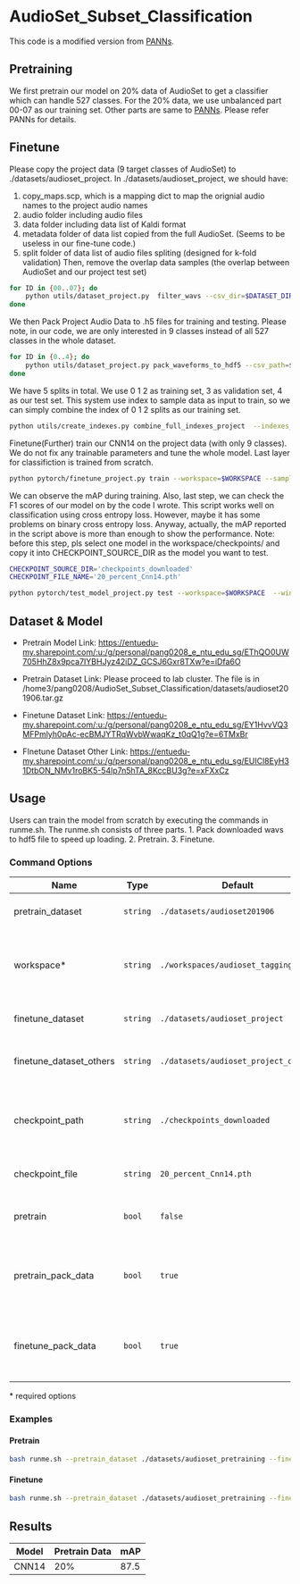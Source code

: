 # AudioSet_Subset_Classification

This code is a modified version from [PANNs](https://github.com/qiuqiangkong/audioset_tagging_cnn).

## Pretraining
We first pretrain our model on 20% data of AudioSet to get a classifier which can handle 527 classes.
For the 20% data, we use unbalanced part 00-07 as our training set. Other parts are same to [PANNs](https://github.com/qiuqiangkong/audioset_tagging_cnn). Please refer PANNs for details.


## Finetune

Please copy the project data (9 target classes of AudioSet) to ./datasets/audioset_project.
In ./datasets/audioset_project, we should have:
1) copy_maps.scp, which is a mapping dict to map the orignial audio names to the project audio names
2) audio  folder including audio files
3) data   folder including data list of Kaldi format
4) metadata  folder of data list copied from the full AudioSet. (Seems to be useless in our fine-tune code.)
5) split  folder of data list of audio files spliting (designed for k-fold validation)
Then, remove the overlap data samples (the overlap between AudioSet and our project test set)
```sh
for ID in {00..07}; do
    python utils/dataset_project.py  filter_wavs --csv_dir=$DATASET_DIR_PROJECT"/metadata/unbalanced_partial_csvs" --split_dir=$DATASET_DIR_PROJECT"/split" --map_path=$DATASET_DIR_PROJECT"/copy_maps.scp"
done
```

We then Pack Project Audio Data to .h5 files for training and testing. Please note, in our code, we are only interested in 9 classes instead of all 527 classes in the whole dataset.
```sh
for ID in {0..4}; do
    python utils/dataset_project.py pack_waveforms_to_hdf5 --csv_path=$DATASET_DIR_PROJECT"/metadata/eval_segments.csv" --audios_dir=$DATASET_DIR_PROJECT"/audio" --waveforms_hdf5_path=$WORKSPACE"/hdf5s/waveforms/project_eval_data_$ID.h5"  --split_dir=$DATASET_DIR_PROJECT"/split" --split_to_test_id=$ID
done
```
We have 5 splits in total. We use 0 1 2 as training set, 3 as validation set, 4 as our test set. This system use index to sample data as input to train, so we can simply combine the index of 0 1 2 splits as our training set.
```sh
python utils/create_indexes.py combine_full_indexes_project  --indexes_hdf5s_dir=$WORKSPACE"/hdf5s/indexes" --full_indexes_hdf5_path=$WORKSPACE"/hdf5s/indexes/project_train.h5" --split_id_list_to_train="0,1,2
```

Finetune(Further) train our CNN14 on the project data (with only 9 classes). We do not fix any trainable parameters and tune the whole model. Last layer for classifiction is trained from scratch.
```sh
python pytorch/finetune_project.py train --workspace=$WORKSPACE --sample_rate=32000  --window_size=1024 --hop_size=320 --mel_bins=64 --fmin=50 --fmax=14000 --model_type='Transfer_Cnn14'  --pretrained_checkpoint_path='checkpoints_downloaded/'$CHECKPOINT_FILE_NAME  --cuda  --early_stop=20000  --loss_type='clip_bce' --learning_rate=1e-4
```

We can observe the mAP during training. Also, last step, we can check the F1 scores of our model on by the code I wrote. This script works well on classification using cross entropy loss. However, maybe it has some problems on binary cross entropy loss. Anyway, actually,  the mAP reported in the script above is more than enough to show the performance.
Note: before this step, pls select one model in the workspace/checkpoints/ and copy it into CHECKPOINT_SOURCE_DIR as the model you want to test.
```sh
CHECKPOINT_SOURCE_DIR='checkpoints_downloaded'
CHECKPOINT_FILE_NAME='20_percent_Cnn14.pth'

python pytorch/test_model_project.py test --workspace=$WORKSPACE  --window_size=1024 --hop_size=320 --mel_bins=64 --fmin=50 --fmax=14000 --model_type='Cnn14' --loss_type='clip_bce' --augmentation='mixup' --batch_size=32 --learning_rate=1e-3 --cuda --split_id=4 --checkpoint_source_dir=$CHECKPOINT_SOURCE_DIR --checkpoint_file_name=$CHECKPOINT_FILE_NAME
```

## Dataset & Model

- Pretrain Model Link:
https://entuedu-my.sharepoint.com/:u:/g/personal/pang0208_e_ntu_edu_sg/EThQO0UW705HhZ8x9pca7IYBHJyz42iDZ_GCSJ6Gxr8TXw?e=iDfa6O

- Pretrain Dataset Link: 
Please proceed to lab cluster. The file is in /home3/pang0208/AudioSet_Subset_Classification/datasets/audioset201906.tar.gz

- Finetune Dataset Link: 
https://entuedu-my.sharepoint.com/:u:/g/personal/pang0208_e_ntu_edu_sg/EY1HvvVQ3MFPmlyh0pAc-ecBMJYTRqWvbWwaqKz_t0qQ1g?e=6TMxBr

- FInetune Dataset Other Link: https://entuedu-my.sharepoint.com/:u:/g/personal/pang0208_e_ntu_edu_sg/EUICl8EyH31DtbON_NMv1roBK5-54lp7n5hTA_8KccBU3g?e=xFXxCz

## Usage
Users can train the model from scratch by executing the commands in runme.sh. The runme.sh consists of three parts. 1. Pack downloaded wavs to hdf5 file to speed up loading. 2. Pretrain. 3. Finetune.

### Command Options

| Name                    | Type     | Default                              | Description                                                            |
| ---------------------   | -------- | ------------------------------------ | ----------------------------------------------------------------       |
| pretrain_dataset        | `string` | `./datasets/audioset201906`          | Pretrain dataset path                                                  |
| workspace\*             | `string` | `./workspaces/audioset_tagging`      | Workspaces path for hdf waveforms and indexes as well as results       |
| finetune_dataset        | `string` | `./datasets/audioset_project`        | Finetune dataset path                                                  |
| finetune_dataset_others | `string` | `./datasets/audioset_project_others` | Finetune dataset path for others class                                 |
| checkpoint_path         | `string` | `./checkpoints_downloaded`           | Path for pretrain model and finetune model(for testing)                |
| checkpoint_file         | `string` | `20_percent_Cnn14.pth`               | Pretrain model file name                                               |
| pretrain                | `bool`   | `false`                              | False: Run fintune, True: Run pretrain                                 |
| pretrain_pack_data      | `bool`   | `true`                               | (Pretrain) Whether to create hdf5. Can disable if hdf5 data is created |
| finetune_pack_data      | `bool`   | `true`                               | (Finetune) Whether to create hdf5. Can disable if hdf5 data is created |

\* required options

### Examples

#### Pretrain
```sh
bash runme.sh --pretrain_dataset ./datasets/audioset_pretraining --finetune_dataset ./datasets/audioset_project --finetune_dataset_others ./datasets/audioset_project_others --workspace ./workspaces/audioset_tagging --finetune_pack_data false --pretrain true --pretrain_pack_data false
```

#### Finetune
```sh
bash runme.sh --pretrain_dataset ./datasets/audioset_pretraining --finetune_dataset ./datasets/audioset_project --finetune_dataset_others ./datasets/audioset_project_others --workspace ./workspaces/audioset_tagging --finetune_pack_data false --pretrain false --pretrain_pack_data false
```

## Results

| Model  | Pretrain Data | mAP |
| ------------- | ------------- | ------------- |
| CNN14  | 20%  | 87.5 |
